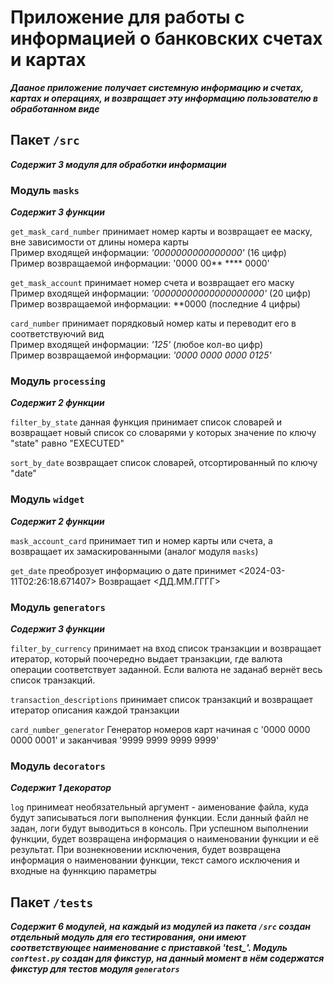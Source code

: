 # Приложение для работы с информацией о банковских счетах и картах

***Дааное приложение получает системную информацию и счетах, картах и операциях, и возвращает эту информацию
пользователю в обработанном виде***


## Пакет `/src`
***Содержит 3 модуля для обработки информации***

### Модуль `masks`
***Содержит 3 функции***

`get_mask_card_number` принимает номер карты и возвращает ее маску, вне зависимости от длины номера карты  
Пример входящей информации: *'0000000000000000'* (16 цифр)  
Пример возвращаемой информации: '0000 00** **** 0000'

`get_mask_account` принимает номер счета и возвращает его маску  
Пример входящей информации: *'00000000000000000000'* (20 цифр)  
Пример возвращаемой информации: **0000 (последние 4 цифры)

`card_number` принимает порядковый номер каты и переводит его в соответствуючий вид  
Пример входящей информации: *'125'* (любое кол-во цифр)  
Пример возвращаемой информации: *'0000 0000 0000 0125'*

### Модуль `processing`
***Содержит 2 функции***

`filter_by_state` данная функция принимает список словарей и возвращает новый список со словарями
    у которых значение по ключу "state" равно "EXECUTED"

`sort_by_date` возвращает список словарей, отсортированный по ключу "date"

### Модуль `widget`
***Содержит 2 функции***

`mask_account_card` принимает тип и номер карты или счета, а возвращает их замаскированными (аналог модуля `masks`)

`get_date` преоброзует информацию о дате принимет <2024-03-11T02:26:18.671407>
    Возвращает <ДД.ММ.ГГГГ>

### Модуль `generators`
***Содержит 3 функции***

`filter_by_currency` принимает на вход список транзакции и возвращает итератор, который поочередно выдает транзакции, где валюта операции соответствует заданной.
    Если валюта не заданаб вернёт весь список транзакций.

`transaction_descriptions` принимает список транзакций и возвращает итератор описания каждой транзакции

`card_number_generator` Генератор номеров карт начиная с '0000 0000 0000 0001' и заканчивая '9999 9999 9999 9999'

### Модуль `decorators`
***Содержит 1 декоратор***

`log` принимеат необязательный аргумент - аименование файла, куда будут записываться логи выполнения функции.
Если данный файл не задан, логи будут выводиться в консоль.
При успешном выполнении функции, будет возвращена информация о наименовании функции и её результат.
При вознекновении исключения, будет возвращена информация о наименовании функции, текст самого исключения и входные на фуннкцию параметры 


## Пакет `/tests`
***Содержит 6 модулей, на каждый из модулей из пакета `/src` создан отдельный модуль для его тестирования, они имеют соответствующее наименование с приставкой 'test_'.
Модуль `conftest.py` создан для фикстур, на данный момент в нём содержатся фикстур для тестов модуля `generators`***
